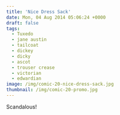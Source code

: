 ```yaml
---
title: 'Nice Dress Sack'
date: Mon, 04 Aug 2014 05:06:24 +0000
draft: false
tags: 
  - Tuxedo
  - jane austin
  - tailcoat
  - dickey
  - dicky
  - ascot
  - trouser crease
  - victorian
  - edwardian
image: /img/comic-20-nice-dress-sack.jpg
thumbnail: /img/comic-20-promo.jpg
---
```


Scandalous!